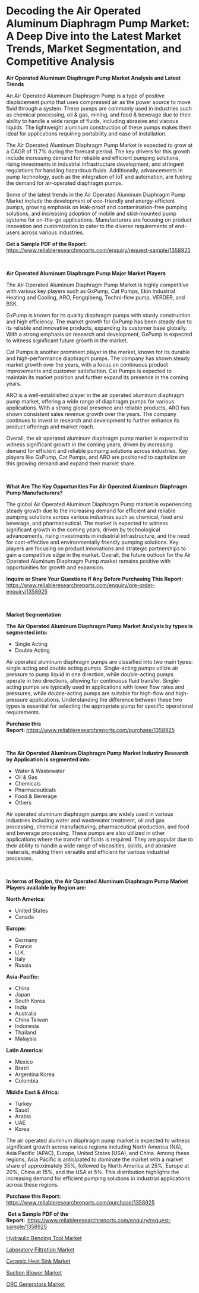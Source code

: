 <p><h1>Decoding the Air Operated Aluminum Diaphragm Pump Market: A Deep Dive into the Latest Market Trends, Market Segmentation, and Competitive Analysis</h1></p><p><strong>Air Operated Aluminum Diaphragm Pump Market Analysis and Latest Trends</strong></p>
<p><p>An Air Operated Aluminum Diaphragm Pump is a type of positive displacement pump that uses compressed air as the power source to move fluid through a system. These pumps are commonly used in industries such as chemical processing, oil & gas, mining, and food & beverage due to their ability to handle a wide range of fluids, including abrasive and viscous liquids. The lightweight aluminum construction of these pumps makes them ideal for applications requiring portability and ease of installation.</p><p>The Air Operated Aluminum Diaphragm Pump Market is expected to grow at a CAGR of 11.7% during the forecast period. The key drivers for this growth include increasing demand for reliable and efficient pumping solutions, rising investments in industrial infrastructure development, and stringent regulations for handling hazardous fluids. Additionally, advancements in pump technology, such as the integration of IoT and automation, are fueling the demand for air-operated diaphragm pumps.</p><p>Some of the latest trends in the Air Operated Aluminum Diaphragm Pump Market include the development of eco-friendly and energy-efficient pumps, growing emphasis on leak-proof and contamination-free pumping solutions, and increasing adoption of mobile and skid-mounted pump systems for on-the-go applications. Manufacturers are focusing on product innovation and customization to cater to the diverse requirements of end-users across various industries.</p></p>
<p><strong>Get a Sample PDF of the Report:&nbsp;</strong> <a href="https://www.reliableresearchreports.com/enquiry/request-sample/1358925">https://www.reliableresearchreports.com/enquiry/request-sample/1358925</a></p>
<p>&nbsp;</p>
<p><strong>Air Operated Aluminum Diaphragm Pump Major Market Players</strong></p>
<p><p>The Air Operated Aluminum Diaphragm Pump Market is highly competitive with various key players such as GxPump, Cat Pumps, Ekin Industrial Heating and Cooling, ARO, Fengqibeng, Techni-flow pump, VERDER, and BSK.</p><p>GxPump is known for its quality diaphragm pumps with sturdy construction and high efficiency. The market growth for GxPump has been steady due to its reliable and innovative products, expanding its customer base globally. With a strong emphasis on research and development, GxPump is expected to witness significant future growth in the market.</p><p>Cat Pumps is another prominent player in the market, known for its durable and high-performance diaphragm pumps. The company has shown steady market growth over the years, with a focus on continuous product improvements and customer satisfaction. Cat Pumps is expected to maintain its market position and further expand its presence in the coming years.</p><p>ARO is a well-established player in the air operated aluminum diaphragm pump market, offering a wide range of diaphragm pumps for various applications. With a strong global presence and reliable products, ARO has shown consistent sales revenue growth over the years. The company continues to invest in research and development to further enhance its product offerings and market reach.</p><p>Overall, the air operated aluminum diaphragm pump market is expected to witness significant growth in the coming years, driven by increasing demand for efficient and reliable pumping solutions across industries. Key players like GxPump, Cat Pumps, and ARO are positioned to capitalize on this growing demand and expand their market share.</p></p>
<p>&nbsp;</p>
<p><strong>What Are The Key Opportunities For Air Operated Aluminum Diaphragm Pump Manufacturers?</strong></p>
<p><p>The global Air Operated Aluminum Diaphragm Pump market is experiencing steady growth due to the increasing demand for efficient and reliable pumping solutions across various industries such as chemical, food and beverage, and pharmaceutical. The market is expected to witness significant growth in the coming years, driven by technological advancements, rising investments in industrial infrastructure, and the need for cost-effective and environmentally friendly pumping solutions. Key players are focusing on product innovations and strategic partnerships to gain a competitive edge in the market. Overall, the future outlook for the Air Operated Aluminum Diaphragm Pump market remains positive with opportunities for growth and expansion.</p></p>
<p><strong>Inquire or Share Your Questions If Any Before Purchasing This Report:</strong> <a href="https://www.reliableresearchreports.com/enquiry/pre-order-enquiry/1358925">https://www.reliableresearchreports.com/enquiry/pre-order-enquiry/1358925</a></p>
<p>&nbsp;</p>
<p><strong>Market Segmentation</strong></p>
<p><strong>The Air Operated Aluminum Diaphragm Pump Market Analysis by types is segmented into:</strong></p>
<p><ul><li>Single Acting</li><li>Double Acting</li></ul></p>
<p><p>Air operated aluminum diaphragm pumps are classified into two main types: single acting and double acting pumps. Single-acting pumps utilize air pressure to pump liquid in one direction, while double-acting pumps operate in two directions, allowing for continuous fluid transfer. Single-acting pumps are typically used in applications with lower flow rates and pressures, while double-acting pumps are suitable for high-flow and high-pressure applications. Understanding the difference between these two types is essential for selecting the appropriate pump for specific operational requirements.</p></p>
<p><strong>Purchase this Report:&nbsp;</strong><a href="https://www.reliableresearchreports.com/purchase/1358925">https://www.reliableresearchreports.com/purchase/1358925</a></p>
<p>&nbsp;</p>
<p><strong>The Air Operated Aluminum Diaphragm Pump Market Industry Research by Application is segmented into:</strong></p>
<p><ul><li>Water & Wastewater</li><li>Oil & Gas</li><li>Chemicals</li><li>Pharmaceuticals</li><li>Food & Beverage</li><li>Others</li></ul></p>
<p><p>Air operated aluminum diaphragm pumps are widely used in various industries including water and wastewater treatment, oil and gas processing, chemical manufacturing, pharmaceutical production, and food and beverage processing. These pumps are also utilized in other applications where the transfer of fluids is required. They are popular due to their ability to handle a wide range of viscosities, solids, and abrasive materials, making them versatile and efficient for various industrial processes.</p></p>
<p>&nbsp;</p>
<p><strong>In terms of Region, the Air Operated Aluminum Diaphragm Pump Market Players available by Region are:</strong></p>
<p>
    <p> <strong> North America: </strong>
        <ul>
            <li>United States</li>
            <li>Canada</li>
        </ul>
        </p> 
    <p> <strong> Europe: </strong>
        <ul>
            <li>Germany</li>
            <li>France</li>
            <li>U.K.</li>
            <li>Italy</li>
            <li>Russia</li>
        </ul>
        </p> 
    <p> <strong> Asia-Pacific: </strong>
        <ul>
            <li>China</li>
            <li>Japan</li>
            <li>South Korea</li>
            <li>India</li>
            <li>Australia</li>
            <li>China Taiwan</li>
            <li>Indonesia</li>
            <li>Thailand</li>
            <li>Malaysia</li>
        </ul>
        </p> 
    <p> <strong> Latin America: </strong>
        <ul>
            <li>Mexico</li>
            <li>Brazil</li>
            <li>Argentina Korea</li>
            <li>Colombia</li>
        </ul>
        </p> 
    <p> <strong> Middle East & Africa: </strong>
        <ul>
            <li>Turkey</li>
            <li>Saudi</li>
            <li>Arabia</li>
            <li>UAE</li>
            <li>Korea</li>
        </ul>
    </p>
    </p>
<p><p>The air operated aluminum diaphragm pump market is expected to witness significant growth across various regions including North America (NA), Asia Pacific (APAC), Europe, United States (USA), and China. Among these regions, Asia Pacific is anticipated to dominate the market with a market share of approximately 35%, followed by North America at 25%, Europe at 20%, China at 15%, and the USA at 5%. This distribution highlights the increasing demand for efficient pumping solutions in industrial applications across these regions.</p></p>
<p><strong>Purchase this Report: </strong><a href="https://www.reliableresearchreports.com/purchase/1358925">https://www.reliableresearchreports.com/purchase/1358925</a></p>
<p>&nbsp;<strong>Get a Sample PDF of the Report:&nbsp;&nbsp;</strong><a href="https://www.reliableresearchreports.com/enquiry/request-sample/1358925">https://www.reliableresearchreports.com/enquiry/request-sample/1358925</a></p>
<p><strong></strong></p>
<p><p><a href="https://medium.com/@joedaniels66/hydraulic-bending-tool-market-competitive-analysis-market-trends-and-forecast-to-2031-505d3619ffb1">Hydraulic Bending Tool Market</a></p><p><a href="https://medium.com/@bitmainantminer/laboratory-filtration-market-competitive-analysis-market-trends-and-forecast-to-2031-2c22c68417e6">Laboratory Filtration Market</a></p><p><a href="https://issuu.com/reportprime-2/docs/ceramic-heat-sink-market-size-2030.pptx">Ceramic Heat Sink Market</a></p><p><a href="https://medium.com/@joedaniels66/suction-blower-market-size-reveals-the-best-marketing-channels-in-global-industry-b2a61d9ad787">Suction Blower Market</a></p><p><a href="https://issuu.com/reportprime-2/docs/orc-generators-market-size-2030.pptx">ORC Generators Market</a></p></p>